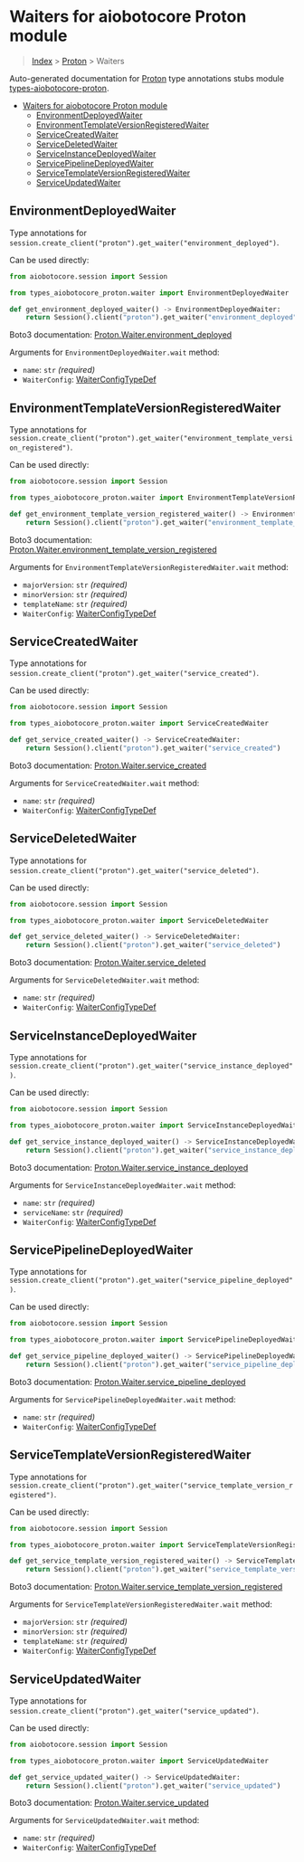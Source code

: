 <a id="waiters-for-aiobotocore-proton-module"></a>

# Waiters for aiobotocore Proton module

> [Index](..) > [Proton](.) > Waiters

Auto-generated documentation for
[Proton](https://boto3.amazonaws.com/v1/documentation/api/latest/reference/services/proton.html#Proton)
type annotations stubs module
[types-aiobotocore-proton](https://pypi.org/project/types-aiobotocore-proton/).

- [Waiters for aiobotocore Proton module](#waiters-for-aiobotocore-proton-module)
  - [EnvironmentDeployedWaiter](#environmentdeployedwaiter)
  - [EnvironmentTemplateVersionRegisteredWaiter](#environmenttemplateversionregisteredwaiter)
  - [ServiceCreatedWaiter](#servicecreatedwaiter)
  - [ServiceDeletedWaiter](#servicedeletedwaiter)
  - [ServiceInstanceDeployedWaiter](#serviceinstancedeployedwaiter)
  - [ServicePipelineDeployedWaiter](#servicepipelinedeployedwaiter)
  - [ServiceTemplateVersionRegisteredWaiter](#servicetemplateversionregisteredwaiter)
  - [ServiceUpdatedWaiter](#serviceupdatedwaiter)

<a id="environmentdeployedwaiter"></a>

## EnvironmentDeployedWaiter

Type annotations for
`session.create_client("proton").get_waiter("environment_deployed")`.

Can be used directly:

```python
from aiobotocore.session import Session

from types_aiobotocore_proton.waiter import EnvironmentDeployedWaiter

def get_environment_deployed_waiter() -> EnvironmentDeployedWaiter:
    return Session().client("proton").get_waiter("environment_deployed")
```

Boto3 documentation:
[Proton.Waiter.environment_deployed](https://boto3.amazonaws.com/v1/documentation/api/latest/reference/services/proton.html#Proton.Waiter.EnvironmentDeployed)

Arguments for `EnvironmentDeployedWaiter.wait` method:

- `name`: `str` *(required)*
- `WaiterConfig`: [WaiterConfigTypeDef](./type_defs.md#waiterconfigtypedef)

<a id="environmenttemplateversionregisteredwaiter"></a>

## EnvironmentTemplateVersionRegisteredWaiter

Type annotations for
`session.create_client("proton").get_waiter("environment_template_version_registered")`.

Can be used directly:

```python
from aiobotocore.session import Session

from types_aiobotocore_proton.waiter import EnvironmentTemplateVersionRegisteredWaiter

def get_environment_template_version_registered_waiter() -> EnvironmentTemplateVersionRegisteredWaiter:
    return Session().client("proton").get_waiter("environment_template_version_registered")
```

Boto3 documentation:
[Proton.Waiter.environment_template_version_registered](https://boto3.amazonaws.com/v1/documentation/api/latest/reference/services/proton.html#Proton.Waiter.EnvironmentTemplateVersionRegistered)

Arguments for `EnvironmentTemplateVersionRegisteredWaiter.wait` method:

- `majorVersion`: `str` *(required)*
- `minorVersion`: `str` *(required)*
- `templateName`: `str` *(required)*
- `WaiterConfig`: [WaiterConfigTypeDef](./type_defs.md#waiterconfigtypedef)

<a id="servicecreatedwaiter"></a>

## ServiceCreatedWaiter

Type annotations for
`session.create_client("proton").get_waiter("service_created")`.

Can be used directly:

```python
from aiobotocore.session import Session

from types_aiobotocore_proton.waiter import ServiceCreatedWaiter

def get_service_created_waiter() -> ServiceCreatedWaiter:
    return Session().client("proton").get_waiter("service_created")
```

Boto3 documentation:
[Proton.Waiter.service_created](https://boto3.amazonaws.com/v1/documentation/api/latest/reference/services/proton.html#Proton.Waiter.ServiceCreated)

Arguments for `ServiceCreatedWaiter.wait` method:

- `name`: `str` *(required)*
- `WaiterConfig`: [WaiterConfigTypeDef](./type_defs.md#waiterconfigtypedef)

<a id="servicedeletedwaiter"></a>

## ServiceDeletedWaiter

Type annotations for
`session.create_client("proton").get_waiter("service_deleted")`.

Can be used directly:

```python
from aiobotocore.session import Session

from types_aiobotocore_proton.waiter import ServiceDeletedWaiter

def get_service_deleted_waiter() -> ServiceDeletedWaiter:
    return Session().client("proton").get_waiter("service_deleted")
```

Boto3 documentation:
[Proton.Waiter.service_deleted](https://boto3.amazonaws.com/v1/documentation/api/latest/reference/services/proton.html#Proton.Waiter.ServiceDeleted)

Arguments for `ServiceDeletedWaiter.wait` method:

- `name`: `str` *(required)*
- `WaiterConfig`: [WaiterConfigTypeDef](./type_defs.md#waiterconfigtypedef)

<a id="serviceinstancedeployedwaiter"></a>

## ServiceInstanceDeployedWaiter

Type annotations for
`session.create_client("proton").get_waiter("service_instance_deployed")`.

Can be used directly:

```python
from aiobotocore.session import Session

from types_aiobotocore_proton.waiter import ServiceInstanceDeployedWaiter

def get_service_instance_deployed_waiter() -> ServiceInstanceDeployedWaiter:
    return Session().client("proton").get_waiter("service_instance_deployed")
```

Boto3 documentation:
[Proton.Waiter.service_instance_deployed](https://boto3.amazonaws.com/v1/documentation/api/latest/reference/services/proton.html#Proton.Waiter.ServiceInstanceDeployed)

Arguments for `ServiceInstanceDeployedWaiter.wait` method:

- `name`: `str` *(required)*
- `serviceName`: `str` *(required)*
- `WaiterConfig`: [WaiterConfigTypeDef](./type_defs.md#waiterconfigtypedef)

<a id="servicepipelinedeployedwaiter"></a>

## ServicePipelineDeployedWaiter

Type annotations for
`session.create_client("proton").get_waiter("service_pipeline_deployed")`.

Can be used directly:

```python
from aiobotocore.session import Session

from types_aiobotocore_proton.waiter import ServicePipelineDeployedWaiter

def get_service_pipeline_deployed_waiter() -> ServicePipelineDeployedWaiter:
    return Session().client("proton").get_waiter("service_pipeline_deployed")
```

Boto3 documentation:
[Proton.Waiter.service_pipeline_deployed](https://boto3.amazonaws.com/v1/documentation/api/latest/reference/services/proton.html#Proton.Waiter.ServicePipelineDeployed)

Arguments for `ServicePipelineDeployedWaiter.wait` method:

- `name`: `str` *(required)*
- `WaiterConfig`: [WaiterConfigTypeDef](./type_defs.md#waiterconfigtypedef)

<a id="servicetemplateversionregisteredwaiter"></a>

## ServiceTemplateVersionRegisteredWaiter

Type annotations for
`session.create_client("proton").get_waiter("service_template_version_registered")`.

Can be used directly:

```python
from aiobotocore.session import Session

from types_aiobotocore_proton.waiter import ServiceTemplateVersionRegisteredWaiter

def get_service_template_version_registered_waiter() -> ServiceTemplateVersionRegisteredWaiter:
    return Session().client("proton").get_waiter("service_template_version_registered")
```

Boto3 documentation:
[Proton.Waiter.service_template_version_registered](https://boto3.amazonaws.com/v1/documentation/api/latest/reference/services/proton.html#Proton.Waiter.ServiceTemplateVersionRegistered)

Arguments for `ServiceTemplateVersionRegisteredWaiter.wait` method:

- `majorVersion`: `str` *(required)*
- `minorVersion`: `str` *(required)*
- `templateName`: `str` *(required)*
- `WaiterConfig`: [WaiterConfigTypeDef](./type_defs.md#waiterconfigtypedef)

<a id="serviceupdatedwaiter"></a>

## ServiceUpdatedWaiter

Type annotations for
`session.create_client("proton").get_waiter("service_updated")`.

Can be used directly:

```python
from aiobotocore.session import Session

from types_aiobotocore_proton.waiter import ServiceUpdatedWaiter

def get_service_updated_waiter() -> ServiceUpdatedWaiter:
    return Session().client("proton").get_waiter("service_updated")
```

Boto3 documentation:
[Proton.Waiter.service_updated](https://boto3.amazonaws.com/v1/documentation/api/latest/reference/services/proton.html#Proton.Waiter.ServiceUpdated)

Arguments for `ServiceUpdatedWaiter.wait` method:

- `name`: `str` *(required)*
- `WaiterConfig`: [WaiterConfigTypeDef](./type_defs.md#waiterconfigtypedef)
